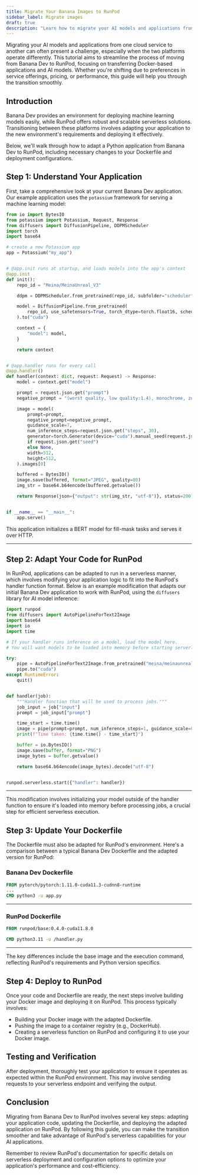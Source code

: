 ```yaml
---
title: Migrate Your Banana Images to RunPod
sidebar_label: Migrate images
draft: true
description: "Learn how to migrate your AI models and applications from Banana Dev to RunPod, including adapting your code, Dockerfile, and deployment configurations for a seamless transition."
---
```


Migrating your AI models and applications from one cloud service to another can often present a challenge, especially when the two platforms operate differently. This tutorial aims to streamline the process of moving from Banana Dev to RunPod, focusing on transferring Docker-based applications and AI models. Whether you're shifting due to preferences in service offerings, pricing, or performance, this guide will help you through the transition smoothly.

## Introduction

Banana Dev provides an environment for deploying machine learning models easily, while RunPod offers robust and scalable serverless solutions. Transitioning between these platforms involves adapting your application to the new environment's requirements and deploying it effectively.

Below, we'll walk through how to adapt a Python application from Banana Dev to RunPod, including necessary changes to your Dockerfile and deployment configurations.

## Step 1: Understand Your Application

First, take a comprehensive look at your current Banana Dev application. Our example application uses the `potassium` framework for serving a machine learning model:

```python
from io import BytesIO
from potassium import Potassium, Request, Response
from diffusers import DiffusionPipeline, DDPMScheduler
import torch
import base64

# create a new Potassium app
app = Potassium("my_app")


# @app.init runs at startup, and loads models into the app's context
@app.init
def init():
    repo_id = "Meina/MeinaUnreal_V3"

    ddpm = DDPMScheduler.from_pretrained(repo_id, subfolder="scheduler")

    model = DiffusionPipeline.from_pretrained(
        repo_id, use_safetensors=True, torch_dtype=torch.float16, scheduler=ddpm
    ).to("cuda")

    context = {
        "model": model,
    }

    return context


# @app.handler runs for every call
@app.handler()
def handler(context: dict, request: Request) -> Response:
    model = context.get("model")

    prompt = request.json.get("prompt")
    negative_prompt = "(worst quality, low quality:1.4), monochrome, zombie, (interlocked fingers), cleavage, nudity, naked, nude"

    image = model(
        prompt=prompt,
        negative_prompt=negative_prompt,
        guidance_scale=7,
        num_inference_steps=request.json.get("steps", 30),
        generator=torch.Generator(device="cuda").manual_seed(request.json.get("seed"))
        if request.json.get("seed")
        else None,
        width=512,
        height=512,
    ).images[0]

    buffered = BytesIO()
    image.save(buffered, format="JPEG", quality=80)
    img_str = base64.b64encode(buffered.getvalue())

    return Response(json={"output": str(img_str, "utf-8")}, status=200)


if __name__ == "__main__":
    app.serve()
```

This application initializes a BERT model for fill-mask tasks and serves it over HTTP.

---

## Step 2: Adapt Your Code for RunPod

In RunPod, applications can be adapted to run in a serverless manner, which involves modifying your application logic to fit into the RunPod's handler function format. Below is an example modification that adapts our initial Banana Dev application to work with RunPod, using the `diffusers` library for AI model inference:

```python
import runpod
from diffusers import AutoPipelineForText2Image
import base64
import io
import time

# If your handler runs inference on a model, load the model here.
# You will want models to be loaded into memory before starting serverless.

try:
    pipe = AutoPipelineForText2Image.from_pretrained("meina/meinaunreal_v3")
    pipe.to("cuda")
except RuntimeError:
    quit()


def handler(job):
    """Handler function that will be used to process jobs."""
    job_input = job["input"]
    prompt = job_input["prompt"]

    time_start = time.time()
    image = pipe(prompt=prompt, num_inference_steps=1, guidance_scale=0.0).images[0]
    print(f"Time taken: {time.time() - time_start}")

    buffer = io.BytesIO()
    image.save(buffer, format="PNG")
    image_bytes = buffer.getvalue()

    return base64.b64encode(image_bytes).decode("utf-8")


runpod.serverless.start({"handler": handler})
```

---

This modification involves initializing your model outside of the handler function to ensure it's loaded into memory before processing jobs, a crucial step for efficient serverless execution.

## Step 3: Update Your Dockerfile

The Dockerfile must also be adapted for RunPod's environment. Here's a comparison between a typical Banana Dev Dockerfile and the adapted version for RunPod:

### Banana Dev Dockerfile

```dockerfile
FROM pytorch/pytorch:1.11.0-cuda11.3-cudnn8-runtime
...
CMD python3 -u app.py
```

---

### RunPod Dockerfile

```dockerfile
FROM runpod/base:0.4.0-cuda11.8.0

CMD python3.11 -u /handler.py
```

---

The key differences include the base image and the execution command, reflecting RunPod's requirements and Python version specifics.

## Step 4: Deploy to RunPod

Once your code and Dockerfile are ready, the next steps involve building your Docker image and deploying it on RunPod. This process typically involves:

- Building your Docker image with the adapted Dockerfile.
- Pushing the image to a container registry (e.g., DockerHub).
- Creating a serverless function on RunPod and configuring it to use your Docker image.

## Testing and Verification

After deployment, thoroughly test your application to ensure it operates as expected within the RunPod environment. This may involve sending requests to your serverless endpoint and verifying the output.

## Conclusion

Migrating from Banana Dev to RunPod involves several key steps: adapting your application code, updating the Dockerfile, and deploying the adapted application on RunPod. By following this guide, you can make the transition smoother and take advantage of RunPod's serverless capabilities for your AI applications.

Remember to review RunPod's documentation for specific details on serverless deployment and configuration options to optimize your application's performance and cost-efficiency.
